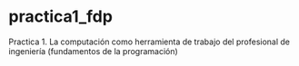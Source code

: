 # practica1_fdp
Practica 1. La computación como herramienta de trabajo del profesional de ingeniería (fundamentos de la programación)
